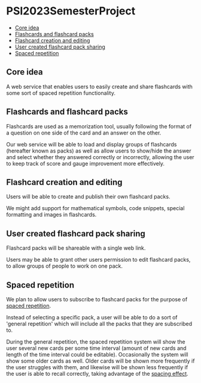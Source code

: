 # PSI2023SemesterProject

* [Core idea](#core-idea)
* [Flashcards and flashcard packs](#flashcards-and-flashcard-packs)
* [Flashcard creation and editing](#flashcard-creation-and-editing)
* [User created flashcard pack sharing](#user-created-flashcard-pack-sharing)
* [Spaced repetition](#spaced-repetition)

## Core idea
A web service that enables users to easily create and share flashcards with some sort of spaced repetition functionality.

## Flashcards and flashcard packs
Flashcards are used as a memorization tool, usually following the format of a question on one side of the card and an answer on the other.

Our web service will be able to load and display groups of flashcards (hereafter known as packs) as well as allow users to show/hide the answer and select whether they answered correctly or incorrectly, allowing the user to keep track of score and gauge improvement more effectively.

## Flashcard creation and editing
Users will be able to create and publish their own flashcard packs.

We might add support for mathematical symbols, code snippets, special formatting and images in flashcards.

## User created flashcard pack sharing
Flashcard packs will be shareable with a single web link.

Users may be able to grant other users permission to edit flashcard packs, to allow groups of people to work on one pack.

## Spaced repetition
We plan to allow users to subscribe to flashcard packs for the purpose of [spaced repetition](https://en.wikipedia.org/wiki/Spaced_repetition).

Instead of selecting a specific pack, a user will be able to do a sort of 'general repetition' which will include all the packs that they are subscribed to.

During the general repetition, the spaced repetition system will show the user several new cards per some time interval (amount of new cards and length of the time interval could be editable). Occasionally the system will show some older cards as well. Older cards will be shown more frequently if the user struggles with them, and likewise will be shown less frequently if the user is able to recall correctly, taking advantage of the [spacing effect](https://en.wikipedia.org/wiki/Spacing_effect).
